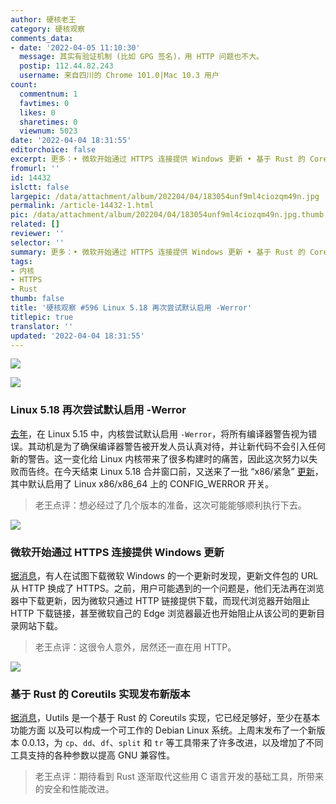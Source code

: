 ```yaml
---
author: 硬核老王
category: 硬核观察
comments_data:
- date: '2022-04-05 11:10:30'
  message: 其实有验证机制 (比如 GPG 签名)，用 HTTP 问题也不大。
  postip: 112.44.82.243
  username: 来自四川的 Chrome 101.0|Mac 10.3 用户
count:
  commentnum: 1
  favtimes: 0
  likes: 0
  sharetimes: 0
  viewnum: 5023
date: '2022-04-04 18:31:55'
editorchoice: false
excerpt: 更多：• 微软开始通过 HTTPS 连接提供 Windows 更新 • 基于 Rust 的 Coreutils 实现发布新版本
fromurl: ''
id: 14432
islctt: false
largepic: /data/attachment/album/202204/04/183054unf9ml4ciozqm49n.jpg
permalink: /article-14432-1.html
pic: /data/attachment/album/202204/04/183054unf9ml4ciozqm49n.jpg.thumb.jpg
related: []
reviewer: ''
selector: ''
summary: 更多：• 微软开始通过 HTTPS 连接提供 Windows 更新 • 基于 Rust 的 Coreutils 实现发布新版本
tags:
- 内核
- HTTPS
- Rust
thumb: false
title: '硬核观察 #596 Linux 5.18 再次尝试默认启用 -Werror'
titlepic: true
translator: ''
updated: '2022-04-04 18:31:55'
---
```


![](/data/attachment/album/202204/04/183054unf9ml4ciozqm49n.jpg)


![](/data/attachment/album/202204/04/183105onbzhzaaryasb1mt.jpg)


### Linux 5.18 再次尝试默认启用 -Werror


[去年](/article-13757-1.html)，在 Linux 5.15 中，内核尝试默认启用 `-Werror`，将所有编译器警告视为错误。其动机是为了确保编译器警告被开发人员认真对待，并让新代码不会引入任何新的警告。这一变化给 Linux 内核带来了很多构建时的痛苦，因此这次努力以失败而告终。在今天结束 Linux 5.18 合并窗口前，又送来了一批 “x86/紧急” [更新](https://www.phoronix.com/scan.php?page=news_item&px=Linux-5.18-x86-WERROR)，其中默认启用了 Linux x86/x86\_64 上的 CONFIG\_WERROR 开关。



> 
> 老王点评：想必经过了几个版本的准备，这次可能能够顺利执行下去。
> 
> 
> 


![](/data/attachment/album/202204/04/183114syyus1v1aiktkxkq.jpg)


### 微软开始通过 HTTPS 连接提供 Windows 更新


[据消息](https://www.ghacks.net/2022/04/02/microsoft-update-catalog-downloads-are-now-using-https/)，有人在试图下载微软 Windows 的一个更新时发现，更新文件包的 URL 从 HTTP 换成了 HTTPS。之前，用户可能遇到的一个问题是，他们无法再在浏览器中下载更新，因为微软只通过 HTTP 链接提供下载，而现代浏览器开始阻止 HTTP 下载链接，甚至微软自己的 Edge 浏览器最近也开始阻止从该公司的更新目录网站下载。



> 
> 老王点评：这很令人意外，居然还一直在用 HTTP。
> 
> 
> 


![](/data/attachment/album/202204/04/183134e1m6h0tn5qqlq3zw.jpg)


### 基于 Rust 的 Coreutils 实现发布新版本


[据消息](https://github.com/uutils/coreutils)，Uutils 是一个基于 Rust 的 Coreutils 实现，它已经足够好，至少在基本功能方面 以及可以构成一个可工作的 Debian Linux 系统。上周末发布了一个新版本 0.0.13，为 `cp`、`dd`、`df`、`split` 和 `tr` 等工具带来了许多改进，以及增加了不同工具支持的各种参数以提高 GNU 兼容性。



> 
> 老王点评：期待看到 Rust 逐渐取代这些用 C 语言开发的基础工具，所带来的安全和性能改进。
> 
> 
>